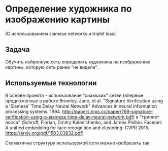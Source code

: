 # Определение художника по изображению картины
(С использованием siamese networks и triplet loss)

## Задача
Обучить нейронную сеть определять художника по изображению картины, которую сеть ранее "не видела".

## Используемые технологии
В основе проекта - использование "сиамских" сетей (впервые предложенных в работе Bromley, Jane, et al. "Signature Verification using a 'Siamese' Time Delay Neural Network" Advances in neural information processing systems. 1994. http://papers.nips.cc/paper/769-signature-verification-using-a-siamese-time-delay-neural-network.pdf) и "триплет лосса"
(Schroff, Florian, Dmitry Kalenichenko, and James Philbin. Facenet: A unified embedding for face recognition and clustering. CVPR 2015. https://arxiv.org/pdf/1503.03832.pdf)

Схематично структуру используемой сети можно изобразить так:
